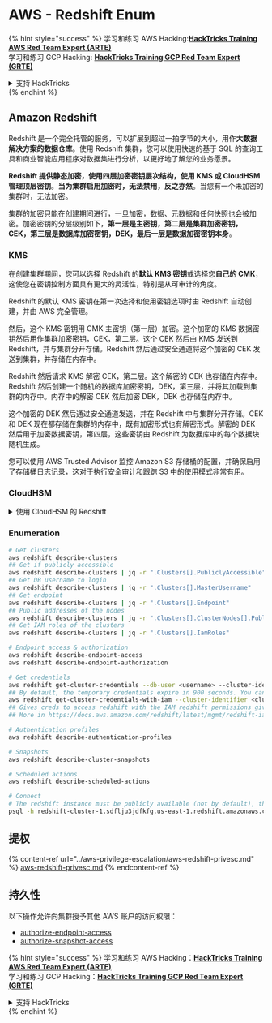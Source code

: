 # AWS - Redshift Enum

{% hint style="success" %}
学习和练习 AWS Hacking:<img src="/.gitbook/assets/image.png" alt="" data-size="line">[**HackTricks Training AWS Red Team Expert (ARTE)**](https://training.hacktricks.xyz/courses/arte)<img src="/.gitbook/assets/image.png" alt="" data-size="line">\
学习和练习 GCP Hacking: <img src="/.gitbook/assets/image (2).png" alt="" data-size="line">[**HackTricks Training GCP Red Team Expert (GRTE)**<img src="/.gitbook/assets/image (2).png" alt="" data-size="line">](https://training.hacktricks.xyz/courses/grte)

<details>

<summary>支持 HackTricks</summary>

* 查看 [**订阅计划**](https://github.com/sponsors/carlospolop)!
* **加入** 💬 [**Discord 群组**](https://discord.gg/hRep4RUj7f) 或 [**telegram 群组**](https://t.me/peass) 或 **关注** 我们的 **Twitter** 🐦 [**@hacktricks\_live**](https://twitter.com/hacktricks\_live)**.**
* **通过提交 PRs 分享黑客技巧到** [**HackTricks**](https://github.com/carlospolop/hacktricks) 和 [**HackTricks Cloud**](https://github.com/carlospolop/hacktricks-cloud) github 仓库。

</details>
{% endhint %}

## Amazon Redshift

Redshift 是一个完全托管的服务，可以扩展到超过一拍字节的大小，用作**大数据解决方案的数据仓库**。使用 Redshift 集群，您可以使用快速的基于 SQL 的查询工具和商业智能应用程序对数据集进行分析，以更好地了解您的业务愿景。

**Redshift 提供静态加密，使用四层加密密钥层次结构，使用 KMS 或 CloudHSM 管理顶层密钥**。**当为集群启用加密时，无法禁用，反之亦然**。当您有一个未加密的集群时，无法加密。

集群的加密只能在创建期间进行，一旦加密，数据、元数据和任何快照也会被加密。加密密钥的分层级别如下，**第一层是主密钥，第二层是集群加密密钥，CEK，第三层是数据库加密密钥，DEK，最后一层是数据加密密钥本身**。

### KMS

在创建集群期间，您可以选择 Redshift 的**默认 KMS 密钥**或选择您**自己的 CMK**，这使您在密钥控制方面具有更大的灵活性，特别是从可审计的角度。

Redshift 的默认 KMS 密钥在第一次选择和使用密钥选项时由 Redshift 自动创建，并由 AWS 完全管理。

然后，这个 KMS 密钥用 CMK 主密钥（第一层）加密。这个加密的 KMS 数据密钥然后用作集群加密密钥，CEK，第二层。这个 CEK 然后由 KMS 发送到 Redshift，并与集群分开存储。Redshift 然后通过安全通道将这个加密的 CEK 发送到集群，并存储在内存中。

Redshift 然后请求 KMS 解密 CEK，第二层。这个解密的 CEK 也存储在内存中。Redshift 然后创建一个随机的数据库加密密钥，DEK，第三层，并将其加载到集群的内存中。内存中的解密 CEK 然后加密 DEK，DEK 也存储在内存中。

这个加密的 DEK 然后通过安全通道发送，并在 Redshift 中与集群分开存储。CEK 和 DEK 现在都存储在集群的内存中，既有加密形式也有解密形式。解密的 DEK 然后用于加密数据密钥，第四层，这些密钥由 Redshift 为数据库中的每个数据块随机生成。

您可以使用 AWS Trusted Advisor 监控 Amazon S3 存储桶的配置，并确保启用了存储桶日志记录，这对于执行安全审计和跟踪 S3 中的使用模式非常有用。

### CloudHSM

<details>

<summary>使用 CloudHSM 的 Redshift</summary>

当使用 CloudHSM 执行加密时，首先必须在 HSM 客户端和 Redshift 之间建立一个受信任的连接，同时使用客户端和服务器证书。

这个连接是为了提供安全通信，允许加密密钥在 HSM 客户端和 Redshift 集群之间传输。使用随机生成的私钥和公钥对，Redshift 创建一个公用客户端证书，该证书由 Redshift 加密和存储。必须下载并注册到您的 HSM 客户端，并分配到正确的 HSM 分区。

然后，您必须使用以下 HSM 客户端的详细信息配置 Redshift：HSM IP 地址，HSM 分区名称，HSM 分区密码，以及由 CloudHSM 使用内部主密钥加密的公用 HSM 服务器证书。一旦提供了这些信息，Redshift 将确认并验证它可以连接和访问开发分区。

如果您的内部安全策略或治理控制要求您必须应用密钥轮换，那么 Redshift 允许您为加密集群轮换加密密钥，但需要注意的是，在密钥轮换过程中，集群会在很短的时间内不可用，因此最好只在需要时或认为密钥可能已被泄露时进行轮换。

在轮换期间，Redshift 将为您的集群和该集群的任何备份轮换 CEK。它将为集群轮换 DEK，但无法为使用 DEK 加密存储在 S3 中的快照轮换 DEK。在过程完成之前，集群将处于“轮换密钥”状态，完成后状态将返回“可用”。

</details>

### Enumeration
```bash
# Get clusters
aws redshift describe-clusters
## Get if publicly accessible
aws redshift describe-clusters | jq -r ".Clusters[].PubliclyAccessible"
## Get DB username to login
aws redshift describe-clusters | jq -r ".Clusters[].MasterUsername"
## Get endpoint
aws redshift describe-clusters | jq -r ".Clusters[].Endpoint"
## Public addresses of the nodes
aws redshift describe-clusters | jq -r ".Clusters[].ClusterNodes[].PublicIPAddress"
## Get IAM roles of the clusters
aws redshift describe-clusters | jq -r ".Clusters[].IamRoles"

# Endpoint access & authorization
aws redshift describe-endpoint-access
aws redshift describe-endpoint-authorization

# Get credentials
aws redshift get-cluster-credentials --db-user <username> --cluster-identifier <cluster-id>
## By default, the temporary credentials expire in 900 seconds. You can optionally specify a duration between 900 seconds (15 minutes) and 3600 seconds (60 minutes).
aws redshift get-cluster-credentials-with-iam --cluster-identifier <cluster-id>
## Gives creds to access redshift with the IAM redshift permissions given to the current AWS account
## More in https://docs.aws.amazon.com/redshift/latest/mgmt/redshift-iam-access-control-identity-based.html

# Authentication profiles
aws redshift describe-authentication-profiles

# Snapshots
aws redshift describe-cluster-snapshots

# Scheduled actions
aws redshift describe-scheduled-actions

# Connect
# The redshift instance must be publicly available (not by default), the sg need to allow inbounds connections to the port and you need creds
psql -h redshift-cluster-1.sdflju3jdfkfg.us-east-1.redshift.amazonaws.com -U admin -d dev -p 5439
```
## 提权

{% content-ref url="../aws-privilege-escalation/aws-redshift-privesc.md" %}
[aws-redshift-privesc.md](../aws-privilege-escalation/aws-redshift-privesc.md)
{% endcontent-ref %}

## 持久性

以下操作允许向集群授予其他 AWS 账户的访问权限：

* [authorize-endpoint-access](https://docs.aws.amazon.com/cli/latest/reference/redshift/authorize-endpoint-access.html)
* [authorize-snapshot-access](https://docs.aws.amazon.com/cli/latest/reference/redshift/authorize-snapshot-access.html)

{% hint style="success" %}
学习和练习 AWS Hacking：<img src="/.gitbook/assets/image.png" alt="" data-size="line">[**HackTricks Training AWS Red Team Expert (ARTE)**](https://training.hacktricks.xyz/courses/arte)<img src="/.gitbook/assets/image.png" alt="" data-size="line">\
学习和练习 GCP Hacking：<img src="/.gitbook/assets/image (2).png" alt="" data-size="line">[**HackTricks Training GCP Red Team Expert (GRTE)**<img src="/.gitbook/assets/image (2).png" alt="" data-size="line">](https://training.hacktricks.xyz/courses/grte)

<details>

<summary>支持 HackTricks</summary>

* 查看 [**订阅计划**](https://github.com/sponsors/carlospolop)!
* **加入** 💬 [**Discord 群组**](https://discord.gg/hRep4RUj7f) 或 [**telegram 群组**](https://t.me/peass) 或 **关注** 我们的 **Twitter** 🐦 [**@hacktricks\_live**](https://twitter.com/hacktricks\_live)**.**
* **通过提交 PRs 分享黑客技巧到** [**HackTricks**](https://github.com/carlospolop/hacktricks) 和 [**HackTricks Cloud**](https://github.com/carlospolop/hacktricks-cloud) github 仓库。

</details>
{% endhint %}
